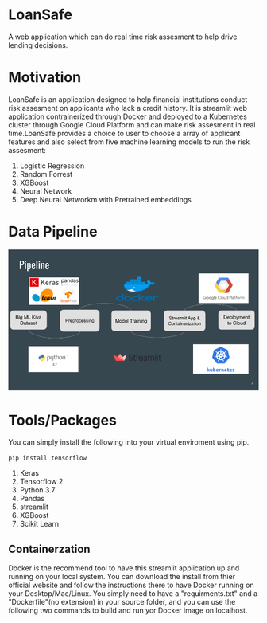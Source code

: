 # LoanSafe
A web application which can do real time risk assesment to help drive lending decisions.

# Motivation
LoanSafe is an application designed to help financial institutions conduct risk assesment on applicants who lack a credit history. It is streamlit web application
contrainerized through Docker and deployed to a Kubernetes cluster through Google Cloud Platform and can make risk assesment in real time.LoanSafe provides a choice
to user to choose a array of applicant features and also select from five machine learning models to run the risk assesment:

1. Logistic Regression
2. Random Forrest
3. XGBoost 
4. Neural Network
5. Deep Neural Networkm with Pretrained embeddings

# Data Pipeline

![Pipeline](/images/data_pipeline.png)

# Tools/Packages

You can simply install the following into your virtual enviroment using pip.

``` pip install tensorflow ```


1. Keras
2. Tensorflow 2
3. Python 3.7
4. Pandas
5. streamlit
6. XGBoost
7. Scikit Learn 

## Containerzation
Docker is the recommend tool to have this streamlit application up and running on your local system. You can download the install from thier official website and follow the instructions there to have Docker running on your Desktop/Mac/Linux. You simply need to have a "requirments.txt" and a "Dockerfile"(no extension) in your source folder, and you can use the following two commands to build and run yor Docker image on localhost.

```docker build -t image_name:image_version -f Dockerfile . 
```

```docker run -p source_port:destination_port image_name:image_version 
```




